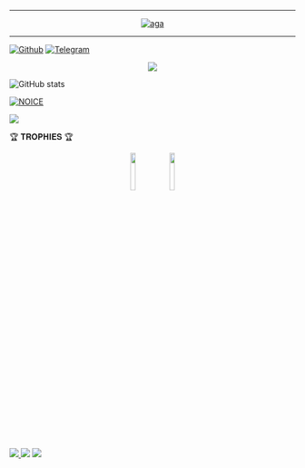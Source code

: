 
_______ 
<p align="center">
  <a href="https://github.com/tecnoagateam"><img src="http://readme-typing-svg.herokuapp.com?color=00FF00&center=true&vCenter=true&multiline=false&lines=Salam+👋🏻+;.Mən+MR+AĞA+Super+Fast+programçı..." alt="aga">
</p>           
         
_______

[![Github](https://img.shields.io/badge/-Github-181717?style=for-the-badge&logo=Github&logoColor=white)](https://github.com/tecnoagateam)
[![Telegram](https://img.shields.io/badge/Telegram-2CA5E0?style=for-the-badge&logo=telegram&logoColor=white)](https://telegram.me/tenha055)

<p align="center">
<img src="https://github-stats-alpha.vercel.app/api/?username=tecnoagateam&cc=000&tc=00ff00&ic=fff000&bc=fff" align="center">
</p>
 
![ GitHub stats](https://github-readme-stats.vercel.app/api?username=tecnoagateam&show_icons=true&theme=radical)

[![NOICE](https://github-readme-stats.vercel.app/api/top-langs/?username=tecnoagateam&layout=compact&theme=midnight-purple&hide=Css)](https://github.com/tecnoagateam)

![](https://visitor-badge.laobi.icu/badge?page_id=tecnoagateam)



🏆 𝐓𝐑𝐎𝐏𝐇𝐈𝐄𝐒 🏆
 
<p align="center">
<img width="13%" src="https://telegra.ph/file/b490b39f93ec158ddf21f.png" />
<img width="13%" src="https://telegra.ph/file/72882469165faec6d2e03.jpg" />
</p>




<a href="https://github.com/tecnoagateam">
  <img src="https://github-readme-stats.vercel.app/api/pin/?username=tecnoagateam&repo=tecnoagateam&cache_seconds=86400&theme=gotham">
</a>

</a>



</a>

 






<img src="https://github.com/tecnoagateam/github-stats/blob/master/generated/overview.svg#gh-dark-mode-only" />

<img src="https://github.com/tecnoagateam/github-stats/blob/master/generated/overview.svg#gh-dark-mode-only" />

</a>


 

